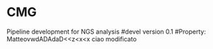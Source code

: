 # CMG
Pipeline development for NGS analysis
#devel version 0.1
#Property: MatteovwdADAdaD<<z<x<x
ciao modificato
